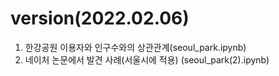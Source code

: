 # version(2022.02.06)
1. 한강공원 이용자와 인구수와의 상관관계(seoul_park.ipynb)
2. 네이처 논문에서 발견 사례(서울시에 적용) (seoul_park(2).ipynb)
